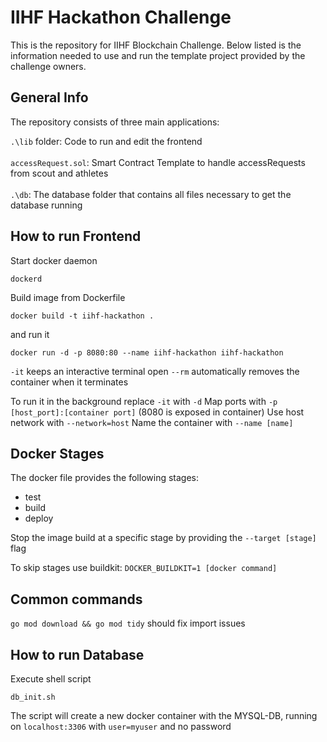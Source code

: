 # IIHF Hackathon Challenge

This is the repository for IIHF Blockchain Challenge. Below listed is the information needed to use and run the template project provided by the challenge owners.

## General Info

The repository consists of three main applications:

`.\lib` folder: Code to run and edit the frontend <br /><br />
`accessRequest.sol`: Smart Contract Template to handle accessRequests from scout and athletes <br /><br />
`.\db`: The database folder that contains all files necessary to get the database running <br />

## How to run Frontend

Start docker daemon

```
dockerd
```

Build image from Dockerfile

```
docker build -t iihf-hackathon .
```

and run it

```
docker run -d -p 8080:80 --name iihf-hackathon iihf-hackathon
```

`-it` keeps an interactive terminal open
`--rm` automatically removes the container when it terminates

To run it in the background replace `-it` with `-d`
Map ports with `-p [host_port]:[container port]` (8080 is exposed in container)
Use host network with `--network=host`
Name the container with `--name [name]`

## Docker Stages

The docker file provides the following stages:

- test
- build
- deploy

Stop the image build at a specific stage by providing the
`--target [stage]` flag

To skip stages use buildkit:
`DOCKER_BUILDKIT=1 [docker command]`

## Common commands

`go mod download && go mod tidy` should fix import issues

## How to run Database

Execute shell script

```
db_init.sh
```

The script will create a new docker container with the MYSQL-DB, running on `localhost:3306` with `user=myuser` and no password
